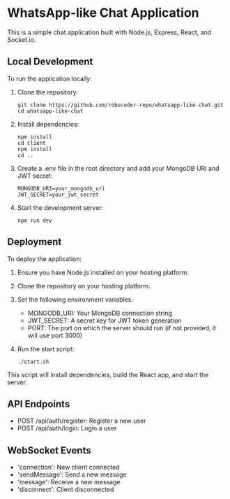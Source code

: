 # WhatsApp-like Chat Application

This is a simple chat application built with Node.js, Express, React, and Socket.io.

## Local Development

To run the application locally:

1. Clone the repository:
   ```
   git clone https://github.com/robocoder-repo/whatsapp-like-chat.git
   cd whatsapp-like-chat
   ```

2. Install dependencies:
   ```
   npm install
   cd client
   npm install
   cd ..
   ```

3. Create a .env file in the root directory and add your MongoDB URI and JWT secret:
   ```
   MONGODB_URI=your_mongodb_uri
   JWT_SECRET=your_jwt_secret
   ```

4. Start the development server:
   ```
   npm run dev
   ```

## Deployment

To deploy the application:

1. Ensure you have Node.js installed on your hosting platform.

2. Clone the repository on your hosting platform.

3. Set the following environment variables:
   - MONGODB_URI: Your MongoDB connection string
   - JWT_SECRET: A secret key for JWT token generation
   - PORT: The port on which the server should run (if not provided, it will use port 3000)

4. Run the start script:
   ```
   ./start.sh
   ```

This script will install dependencies, build the React app, and start the server.

## API Endpoints

- POST /api/auth/register: Register a new user
- POST /api/auth/login: Login a user

## WebSocket Events

- 'connection': New client connected
- 'sendMessage': Send a new message
- 'message': Receive a new message
- 'disconnect': Client disconnected

